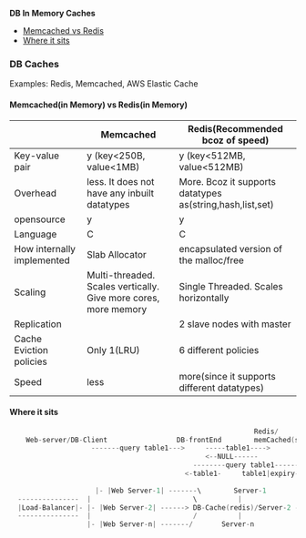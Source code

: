 **DB In Memory Caches**
- [Memcached vs Redis](#vs)
- [Where it sits](#w)
  
### DB Caches
Examples: Redis, Memcached, AWS Elastic Cache

<a name=vs></a>
#### Memcached(in Memory) vs Redis(in Memory)
||Memcached|Redis(Recommended bcoz of speed)|
|---|---|---|
|Key-value pair| y (key<250B, value<1MB)| y (key<512MB, value<512MB)|
|Overhead|less. It does not have any inbuilt datatypes|More. Bcoz it supports datatypes as(string,hash,list,set)|
|opensource | y | y |
|Language|C|C|
|How internally implemented|Slab Allocator|encapsulated version of the malloc/free|
|Scaling|Multi-threaded. Scales vertically. Give more cores, more memory|Single Threaded. Scales horizontally|
|Replication||2 slave nodes with master|
|Cache Eviction policies|Only 1(LRU)|6 different policies|
|Speed|less|more(since it supports different datatypes)|

<a name=w></a>
#### Where it sits
```c
                                                            Redis/
    Web-server/DB-Client                 DB-frontEnd        memCached(servers)    Databases
                    -------query table1--->     -----table1---->
                                                <--NULL------
                                             --------query table1----------------->
                                           <-table1-     table1|expiry-time  <-table1-
                                           
	                 |- |Web Server-1| -------\        Server-1             DB-1
  ---------------  |                         \          |                  |
  |Load-Balancer|- |- |Web Server-2| ------> DB-Cache(redis)/Server-2 --- DB-2(Postgres)
  ---------------  |                         /          |                  |
                   |- |Web Server-n| -------/       Server-n              DB-n
``` 
